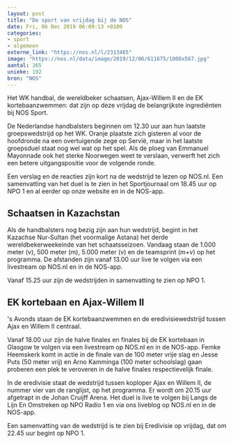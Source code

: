 ```yaml
---
layout: post
title: "De sport van vrijdag bij de NOS"
date: Fri, 06 Dec 2019 06:09:13 +0100
categories: 
- sport 
- algemeen 
externe_link: "https://nos.nl/l/2313465"
image: "https://nos.nl/data/image/2019/12/06/611675/1008x567.jpg"
aantal: 365
unieke: 192
bron: "NOS"
---
```


<p>Het WK handbal, de wereldbeker schaatsen, Ajax-Willem II en de EK kortebaanzwemmen: dat zijn op deze vrijdag de belangrijkste ingrediënten bij NOS Sport.</p>
<p>De Nederlandse handbalsters beginnen om 12.30 uur aan hun laatste groepswedstrijd op het WK. Oranje plaatste zich gisteren al voor de hoofdronde na een overtuigende zege op Servië, maar in het laatste groepsduel staat nog wel wat op het spel. Als de ploeg van Emmanuel Mayonnade ook het sterke Noorwegen weet te verslaan, verwerft het zich een betere uitgangspositie voor de volgende ronde.</p>
<p>Een verslag en de reacties zijn kort na de wedstrijd te lezen op NOS.nl. Een samenvatting van het duel is te zien in het Sportjournaal om 18.45 uur op NPO 1 en al eerder op onze website en in de NOS-app.</p>
<h2>Schaatsen in Kazachstan</h2>
<p>Als de handbalsters nog bezig zijn aan hun wedstrijd, begint in het Kazachse Nur-Sultan (het voormalige Astana) het derde wereldbekerweekeinde van het schaatsseizoen. Vandaag staan de 1.000 meter (v), 500 meter (m), 5.000 meter (v) en de teamsprint (m+v) op het programma. De afstanden zijn vanaf 13.00 uur live te volgen via een livestream op NOS.nl en in de NOS-app.</p>
<p>Vanaf 15.25 uur zijn de wedstrijden in samenvatting te zien op NPO 1.</p>
<h2>EK kortebaan en Ajax-Willem II</h2>
<p>'s Avonds staan de EK kortebaanzwemmen en de eredivisiewedstrijd tussen Ajax en Willem II centraal.</p>
<p>Vanaf 18.00 uur zijn de halve finales en finales bij de EK kortebaan in Glasgow te volgen via een livestream op NOS.nl en in de NOS-app. Femke Heemskerk komt in actie in de finale van de 100 meter vrije slag en Jesse Puts (50 meter vrij) en Arno Kamminga (100 meter schoolslag) gaan proberen een plek te veroveren in de halve finales respectievelijk finale.</p>
<p>In de eredivisie staat de wedstrijd tussen koploper Ajax en Willem II, de nummer vier van de ranglijst, op het programma. Er wordt om 20.15 uur afgetrapt in de Johan Cruijff Arena. Het duel is live te volgen bij Langs de Lijn En Omstreken op NPO Radio 1 en via ons liveblog op NOS.nl en in de NOS-app.</p>
<p>Een samenvatting van de wedstrijd is te zien bij Eredivisie op vrijdag, dat om 22.45 uur begint op NPO 1.</p>
